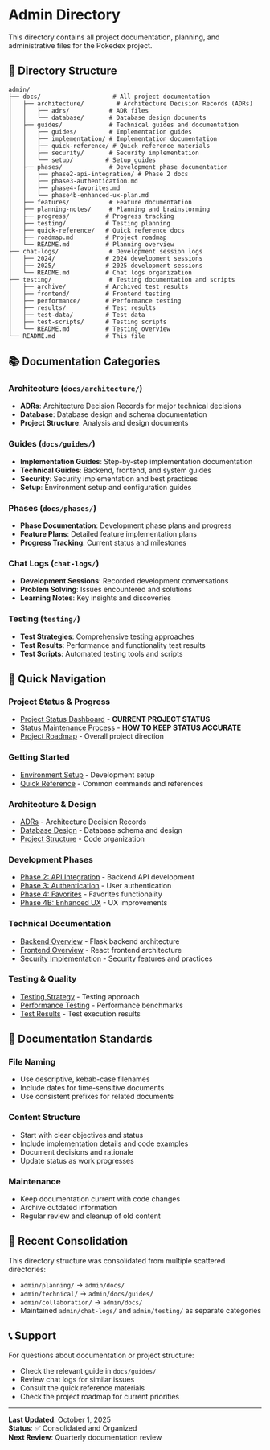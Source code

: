 # Admin Directory

This directory contains all project documentation, planning, and administrative files for the Pokedex project.

## 📁 Directory Structure

```
admin/
├── docs/                    # All project documentation
│   ├── architecture/         # Architecture Decision Records (ADRs)
│   │   ├── adrs/           # ADR files
│   │   └── database/       # Database design documents
│   ├── guides/             # Technical guides and documentation
│   │   ├── guides/         # Implementation guides
│   │   ├── implementation/ # Implementation documentation
│   │   ├── quick-reference/ # Quick reference materials
│   │   ├── security/       # Security implementation
│   │   └── setup/         # Setup guides
│   ├── phases/             # Development phase documentation
│   │   ├── phase2-api-integration/ # Phase 2 docs
│   │   ├── phase3-authentication.md
│   │   ├── phase4-favorites.md
│   │   └── phase4b-enhanced-ux-plan.md
│   ├── features/           # Feature documentation
│   ├── planning-notes/     # Planning and brainstorming
│   ├── progress/          # Progress tracking
│   ├── testing/           # Testing planning
│   ├── quick-reference/   # Quick reference docs
│   ├── roadmap.md         # Project roadmap
│   └── README.md          # Planning overview
├── chat-logs/              # Development session logs
│   ├── 2024/              # 2024 development sessions
│   ├── 2025/              # 2025 development sessions
│   └── README.md          # Chat logs organization
├── testing/                # Testing documentation and scripts
│   ├── archive/           # Archived test results
│   ├── frontend/          # Frontend testing
│   ├── performance/       # Performance testing
│   ├── results/           # Test results
│   ├── test-data/         # Test data
│   ├── test-scripts/      # Testing scripts
│   └── README.md          # Testing overview
└── README.md              # This file
```

## 📚 Documentation Categories

### **Architecture (`docs/architecture/`)**
- **ADRs**: Architecture Decision Records for major technical decisions
- **Database**: Database design and schema documentation
- **Project Structure**: Analysis and design documents

### **Guides (`docs/guides/`)**
- **Implementation Guides**: Step-by-step implementation documentation
- **Technical Guides**: Backend, frontend, and system guides
- **Security**: Security implementation and best practices
- **Setup**: Environment setup and configuration guides

### **Phases (`docs/phases/`)**
- **Phase Documentation**: Development phase plans and progress
- **Feature Plans**: Detailed feature implementation plans
- **Progress Tracking**: Current status and milestones

### **Chat Logs (`chat-logs/`)**
- **Development Sessions**: Recorded development conversations
- **Problem Solving**: Issues encountered and solutions
- **Learning Notes**: Key insights and discoveries

### **Testing (`testing/`)**
- **Test Strategies**: Comprehensive testing approaches
- **Test Results**: Performance and functionality test results
- **Test Scripts**: Automated testing tools and scripts

## 🎯 Quick Navigation

### **Project Status & Progress**
- [Project Status Dashboard](docs/PROJECT_STATUS_DASHBOARD.md) - **CURRENT PROJECT STATUS**
- [Status Maintenance Process](docs/PROJECT_STATUS_MAINTENANCE.md) - **HOW TO KEEP STATUS ACCURATE**
- [Project Roadmap](docs/roadmap.md) - Overall project direction

### **Getting Started**
- [Environment Setup](docs/guides/environment-setup-guide.md) - Development setup
- [Quick Reference](docs/quick-reference/) - Common commands and references

### **Architecture & Design**
- [ADRs](docs/architecture/adrs/) - Architecture Decision Records
- [Database Design](docs/architecture/database/) - Database schema and design
- [Project Structure](docs/architecture/project-structure-analysis.md) - Code organization

### **Development Phases**
- [Phase 2: API Integration](docs/phases/phase2-api-integration/) - Backend API development
- [Phase 3: Authentication](docs/phases/phase3-authentication.md) - User authentication
- [Phase 4: Favorites](docs/phases/phase4-favorites.md) - Favorites functionality
- [Phase 4B: Enhanced UX](docs/phases/phase4b-enhanced-ux-plan.md) - UX improvements

### **Technical Documentation**
- [Backend Overview](docs/guides/backend-overview.md) - Flask backend architecture
- [Frontend Overview](docs/guides/frontend-overview.md) - React frontend architecture
- [Security Implementation](docs/guides/security/) - Security features and practices

### **Testing & Quality**
- [Testing Strategy](testing/comprehensive-testing-strategy.md) - Testing approach
- [Performance Testing](testing/performance/) - Performance benchmarks
- [Test Results](testing/results/) - Test execution results

## 📝 Documentation Standards

### **File Naming**
- Use descriptive, kebab-case filenames
- Include dates for time-sensitive documents
- Use consistent prefixes for related documents

### **Content Structure**
- Start with clear objectives and status
- Include implementation details and code examples
- Document decisions and rationale
- Update status as work progresses

### **Maintenance**
- Keep documentation current with code changes
- Archive outdated information
- Regular review and cleanup of old content

## 🔄 Recent Consolidation

This directory structure was consolidated from multiple scattered directories:
- `admin/planning/` → `admin/docs/`
- `admin/technical/` → `admin/docs/guides/`
- `admin/collaboration/` → `admin/docs/`
- Maintained `admin/chat-logs/` and `admin/testing/` as separate categories

## 📞 Support

For questions about documentation or project structure:
- Check the relevant guide in `docs/guides/`
- Review chat logs for similar issues
- Consult the quick reference materials
- Check the project roadmap for current priorities

---

**Last Updated**: October 1, 2025  
**Status**: ✅ Consolidated and Organized  
**Next Review**: Quarterly documentation review